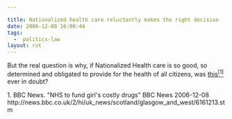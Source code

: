 ```yaml
---

title: Nationalized health care reluctantly makes the right decision
date: 2006-12-08 16:08:44
tags:
  -  politics-law
layout: rut
---
```


But the real question is why, if Nationalized Health care is so good, so determined and obligated to provide for the health of all citizens, was [this<sup>\[1\]</sup>][ref1] ever in doubt?

<div markdown="1" class="postrefs">
1.  BBC News.  "NHS to fund girl's costly drugs" BBC News 2006-12-08 http://news.bbc.co.uk/2/hi/uk_news/scotland/glasgow_and_west/6161213.stm
</div>

[ref1]: http://news.bbc.co.uk/2/hi/uk_news/scotland/glasgow_and_west/6161213.stm "NHS to fund girl's costly drugs"

